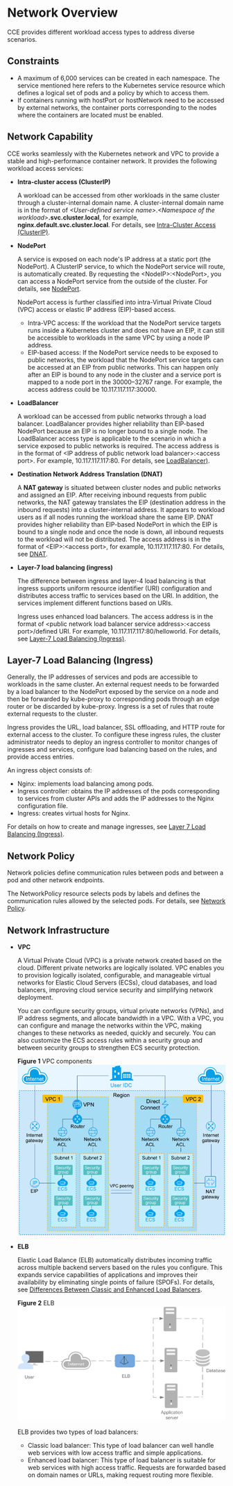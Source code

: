 # Network Overview<a name="cce_01_0010"></a>

CCE provides different workload access types to address diverse scenarios.

## Constraints<a name="section21791218165310"></a>

-   A maximum of 6,000 services can be created in each  namespace. The service mentioned here refers to the  Kubernetes service  resource which defines a logical set of pods and a policy by which to access them.
-   If containers running with hostPort or hostNetwork need to be accessed by external networks, the container ports corresponding to the nodes where the containers are located must be enabled.

## Network Capability<a name="section19184132203416"></a>

CCE works seamlessly with the Kubernetes network and VPC to provide a stable and high-performance container network. It provides the following workload access services:

-   **Intra-cluster access \(ClusterIP\)**

    A workload can be accessed from other workloads in the same cluster through a  cluster-internal domain name. A cluster-internal domain name is in the format of  _<User-defined service name\>_._<Namespace of the workload\>_**.svc.cluster.local**, for example,  **nginx.default.svc.cluster.local**. For details, see  [Intra-Cluster Access \(ClusterIP\)](intra-cluster-access-(clusterip).md).

-   **NodePort**

    A service is exposed on each node's IP address at a static port \(the NodePort\). A ClusterIP service, to which the NodePort service will route, is automatically created. By requesting the <NodeIP\>:<NodePort\>, you can access a NodePort service from the outside of the cluster. For details, see  [NodePort](nodeport.md).

    NodePort access is further classified into intra-Virtual Private Cloud \(VPC\) access or elastic IP address \(EIP\)-based access.

    -   Intra-VPC access: If the workload that the NodePort service targets runs inside a Kubernetes cluster and does not have an EIP, it can still be accessible to workloads in the same VPC by using a node IP address.
    -   EIP-based access: If the NodePort service needs to be exposed to public networks, the workload that the NodePort service targets can be accessed at an EIP from public networks. This can happen only after an EIP is bound to any node in the cluster and a service port is mapped to a node port in the 30000–32767 range. For example, the access address could be 10.117.117.117:30000.

-   **LoadBalancer**

    A workload can be accessed from public networks through a  load balancer. LoadBalancer provides higher reliability than EIP-based NodePort because an EIP is no longer bound to a single node. The LoadBalancer access type is applicable to the scenario in which a service exposed to public networks is required. The access address is in the format of <IP address of public network load balancer\>:<access port\>. For example, 10.117.117.117:80. For details, see  [LoadBalancer\)](loadbalancer.md).

-   **Destination Network Address Translation \(DNAT\)**

    A  **NAT gateway**  is situated between cluster nodes and public networks and assigned an EIP. After receiving inbound requests from public networks, the NAT gateway translates the EIP \(destination address in the inbound requests\) into a cluster-internal address. It appears to workload users as if all nodes running the workload share the same EIP. DNAT provides higher reliability than EIP-based NodePort in which the EIP is bound to a single node and once the node is down, all inbound requests to the workload will not be distributed. The access address is in the format of <EIP\>:<access port\>, for example, 10.117.117.117:80. For details, see  [DNAT](dnat.md).

-   **Layer-7 load balancing \(ingress\)**

    The difference between ingress and layer-4 load balancing is that ingress supports uniform resource identifier \(URI\) configuration and distributes access traffic to services based on the URI. In addition, the services implement different functions based on URIs.

    Ingress uses  enhanced load balancers. The access address is in the format of <public network load balancer service address\>:<access port\>/defined URI. For example, 10.117.117.117:80/helloworld. For details, see  [Layer-7 Load Balancing \(Ingress\)](layer-7-load-balancing-(ingress).md).


## Layer-7 Load Balancing \(Ingress\)<a name="section1248852094313"></a>

Generally, the IP addresses of services and pods are accessible to workloads in the same cluster. An external request needs to be forwarded by a load balancer to the NodePort exposed by the service on a node and then be forwarded by kube-proxy to corresponding pods through an edge router or be discarded by kube-proxy. Ingress is a set of rules that route external requests to the cluster.

Ingress provides the URL, load balancer, SSL offloading, and HTTP route for external access to the cluster. To configure these ingress rules, the cluster administrator needs to deploy an ingress controller to monitor changes of ingresses and services, configure load balancing based on the rules, and provide access entries.

An ingress object consists of:

-   Nginx: implements load balancing among pods.
-   Ingress controller: obtains the IP addresses of the pods corresponding to services from cluster APIs and adds the IP addresses to the Nginx configuration file.
-   Ingress: creates virtual hosts for Nginx.

For details on how to create and manage ingresses, see  [Layer 7 Load Balancing \(Ingress\)](layer-7-load-balancing-(ingress).md).

## Network Policy<a name="section171242614618"></a>

Network policies define communication rules between pods and between a pod and other network endpoints.

The NetworkPolicy resource selects pods by labels and defines the communication rules allowed by the selected pods. For details, see  [Network Policy](network-policy.md).

## Network Infrastructure<a name="section87241847154713"></a>

-   **VPC**

    A Virtual Private Cloud \(VPC\) is a private network created based on the cloud. Different private networks are logically isolated. VPC enables you to provision logically isolated, configurable, and manageable virtual networks for Elastic Cloud Servers \(ECSs\), cloud databases, and load balancers, improving cloud service security and simplifying network deployment.

    You can configure security groups, virtual private networks \(VPNs\), and IP address segments, and allocate bandwidth in a VPC. With a VPC, you can configure and manage the networks within the VPC, making changes to these networks as needed, quickly and securely. You can also customize the ECS access rules within a security group and between security groups to strengthen ECS security protection.

    **Figure  1**  VPC components<a name="fig19936143112528"></a>  
    ![](figures/vpc-components.png "vpc-components")

-   **ELB**

    Elastic Load Balance \(ELB\) automatically distributes incoming traffic across multiple backend servers based on the rules you configure. This expands service capabilities of applications and improves their availability by eliminating single points of failure \(SPOFs\). For details, see  [Differences Between Classic and Enhanced Load Balancers](https://docs.otc.t-systems.com/en-us/usermanual/elb/en-us_topic_0015479966.html).

    **Figure  2**  ELB<a name="fig161182491876"></a>  
    ![](figures/elb.png "elb")

    ELB provides two types of load balancers:

    -   Classic load balancer: This type of load balancer can well handle web services with low access traffic and simple applications.
    -   Enhanced load balancer: This type of load balancer is suitable for web services with high access traffic. Requests are forwarded based on domain names or URLs, making request routing more flexible.


